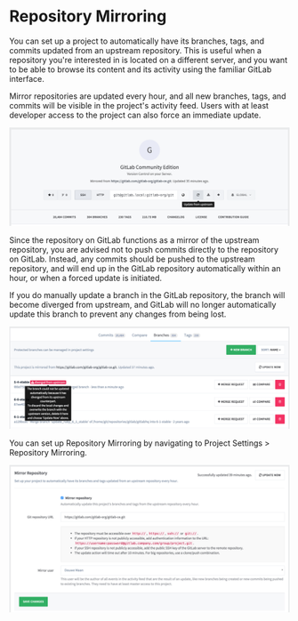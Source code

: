 # Repository Mirroring

You can set up a project to automatically have its branches, tags, and commits updated from an upstream repository.
This is useful when a repository you're interested in is located on a different server, and you want to be able to browse its content and its activity using the familiar GitLab interface.

Mirror repositories are updated every hour, and all new branches, tags, and commits will be visible in the project's activity feed. Users with at least developer access to the project can also force an immediate update.

![Project page](repository_mirroring/project_page.png)

Since the repository on GitLab functions as a mirror of the upstream repository, you are advised not to push commits directly to the repository on GitLab. Instead, any commits should be pushed to the upstream repository, and will end up in the GitLab repository automatically within an hour, or when a forced update is initiated.

If you do manually update a branch in the GitLab repository, the branch will become diverged from upstream, and GitLab will no longer automatically update this branch to prevent any changes from being lost.

![Diverged branch](repository_mirroring/diverged_branch.png)

You can set up Repository Mirroring by navigating to Project Settings &gt; Repository Mirroring.

![Settings](repository_mirroring/settings.png)
